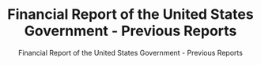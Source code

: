 ---
layout: resources-landing
title: "Financial Report of the United States Government - Previous Reports"
subtitle: "Financial Report of the United States Government - Previous Reports"
filters: financial-reporting report omb
external_url: https://fiscal.treasury.gov/reports-statements/financial-report/previous-reports.html
---